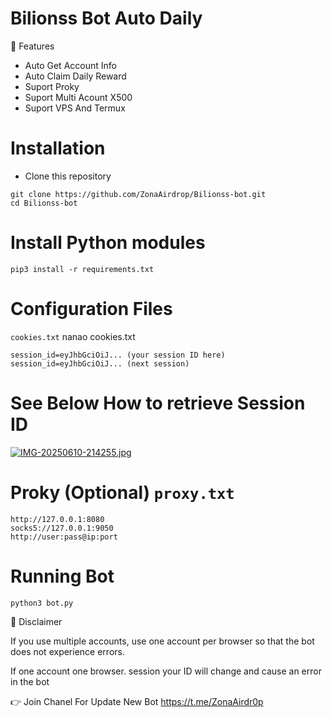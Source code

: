 # Bilionss Bot Auto Daily 

📝 Features

* Auto Get Account Info
* Auto Claim Daily Reward
* Suport Proky
* Suport Multi Acount X500
* Suport VPS And Termux

# Installation
* Clone this repository

````
git clone https://github.com/ZonaAirdrop/Bilionss-bot.git
cd Bilionss-bot
````
# Install Python modules

````
pip3 install -r requirements.txt
````
# Configuration Files
`cookies.txt` nanao cookies.txt
````
session_id=eyJhbGciOiJ... (your session ID here)
session_id=eyJhbGciOiJ... (next session)
````
# See Below How to retrieve Session ID

[![IMG-20250610-214255.jpg](https://i.postimg.cc/mkpf2CJD/IMG-20250610-214255.jpg)](https://postimg.cc/8fvnZJ1Q)

# Proky (Optional) `proxy.txt`
````
http://127.0.0.1:8080
socks5://127.0.0.1:9050
http://user:pass@ip:port
````
# Running Bot
````
python3 bot.py
````

📒 Disclaimer

If you use multiple accounts, use one account per browser so that the bot does not experience errors. 

If one account one browser. session your ID will change and cause an error in the bot

👉 Join Chanel For Update New Bot https://t.me/ZonaAirdr0p
